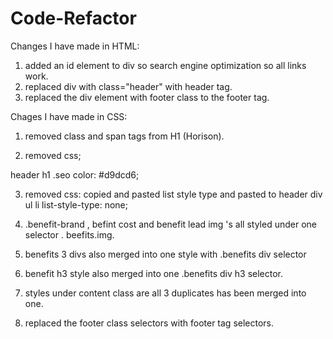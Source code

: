 # Code-Refactor

Changes I have made in HTML:

1. added an id element to div so search engine optimization so all links work.
2. replaced div with class="header" with header tag.
3. replaced the div element with footer class to the footer tag.



Chages I have made in CSS:


1. removed class and span tags from H1 (Horison).

2. removed css;

header h1 .seo 
color: #d9dcd6;


3. removed css: copied and pasted list style type and pasted to header div ul li
list-style-type: none;

4. .benefit-brand , befint cost and benefit lead  img 's  all styled under one selector . beefits.img.
5. benefits 3 divs also merged into one style with .benefits div selector
6. benefit h3 style also merged into one .benefits div h3 selector.
7. styles under content class are all 3 duplicates has been merged into one.
8. replaced the footer class selectors with footer tag selectors.